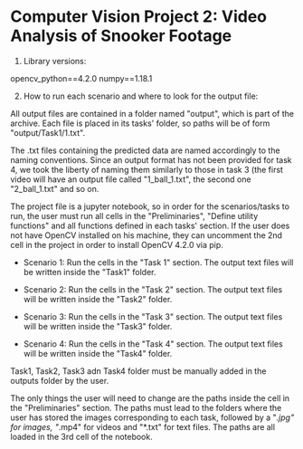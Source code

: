 # Computer Vision Project 2: Video Analysis of Snooker Footage

1. Library versions:

opencv_python==4.2.0
numpy==1.18.1

2. How to run each scenario and where to look for the output file:

All output files are contained in a folder named "output", which is part of the archive. Each file is placed in its tasks' folder, so paths will be of form "output/Task1/1.txt". 

The .txt files containing the predicted data are named accordingly to the naming conventions. Since an output format has not been provided for task 4, we took the liberty of naming them similarly to those in task 3 (the first video will have an output file called "1_ball_1.txt", the second one "2_ball_1.txt" and so on. 

The project file is a jupyter notebook, so in order for the scenarios/tasks to run, the user must run all cells in the "Preliminaries", "Define utility functions" and all functions defined in each tasks' section. If the user does not have OpenCV installed on his machine, they can uncomment the 2nd cell in the project in order to install OpenCV 4.2.0 via pip.

- Scenario 1: Run the cells in the "Task 1" section. The output text files will be written inside the "Task1" folder.

- Scenario 2: Run the cells in the "Task 2" section. The output text files will be written inside the "Task2" folder.

- Scenario 3: Run the cells in the "Task 3" section. The output text files will be written inside the "Task3" folder.

- Scenario 4: Run the cells in the "Task 4" section. The output text files will be written inside the "Task4" folder.

Task1, Task2, Task3 adn Task4 folder must be manually added in the outputs folder by the user.

The only things the user will need to change are the paths inside the cell in the "Preliminaries" section. The paths must lead to the folders where the user has stored the images corresponding to each task, followed by a "*.jpg" for images, "*.mp4" for videos and "*.txt" for text files. The paths are all loaded in the 3rd cell of the notebook.
